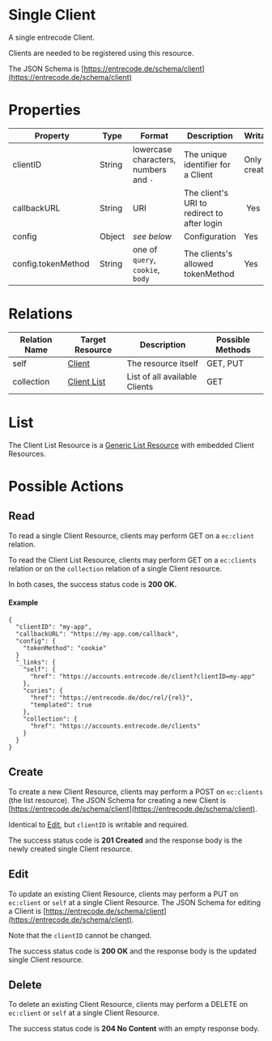# Single Client 
A single entrecode Client.

Clients are needed to be registered using this resource.

The JSON Schema is [https://entrecode.de/schema/client](https://entrecode.de/schema/client)

# Properties

| Property | Type | Format | Description | Writable |
|----------|------|--------|-------------|----------|
|clientID| String | lowercase characters, numbers and `-` | The unique identifier for a Client | Only on creation. |
|callbackURL | String | URI | The client's URI to redirect to after login | Yes|
|config   |Object|*see below*|Configuration |Yes|
|config.tokenMethod | String | one of `query`, `cookie`, `body` | The clients's allowed tokenMethod | Yes |

# Relations

| Relation Name | Target Resource | Description |Possible Methods |
|---------------|-----------------|-------------|-----------------|
| self          | [Client](#)| The resource itself | GET, PUT |
| collection    | [Client List](#list)| List of all available Clients | GET |


# List

The Client List Resource is a [Generic List Resource](/#generic-list-resources) with embedded Client Resources.

# Possible Actions

## Read

To read a single Client Resource, clients may perform GET on a `ec:client` relation.

To read the Client List Resource, clients may perform GET on a `ec:clients` relation or on the `collection` relation of a single Client resource.

In both cases, the success status code is **200 OK.**


#### Example
```
{
  "clientID": "my-app",
  "callbackURL": "https://my-app.com/callback",
  "config": {
    "tokenMethod": "cookie"
  }
  "_links": {
    "self": {
      "href": "https://accounts.entrecode.de/client?clientID=my-app"
    },
    "curies": {
      "href": "https://entrecode.de/doc/rel/{rel}",
      "templated": true
    },
    "collection": {
      "href": "https://accounts.entrecode.de/clients"
    }
  }
}
```


## Create

To create a new Client Resource, clients may perform a POST on `ec:clients` (the list resource). The JSON Schema for creating a new Client is [https://entrecode.de/schema/client](https://entrecode.de/schema/client). 

Identical to [Edit](#edit), but `clientID` is writable and required.

The success status code is **201 Created** and the response body is the newly created single Client resource.


## Edit

To update an existing Client Resource, clients may perform a PUT on `ec:client` or `self` at a single Client Resource. The JSON Schema for editing a Client is [https://entrecode.de/schema/client](https://entrecode.de/schema/client). 

Note that the `clientID` cannot be changed.

The success status code is **200 OK** and the response body is the updated single Client resource.


## Delete

To delete an existing Client Resource, clients may perform a DELETE on `ec:client` or `self` at a single Client Resource. 

The success status code is **204 No Content** with an empty response body.

